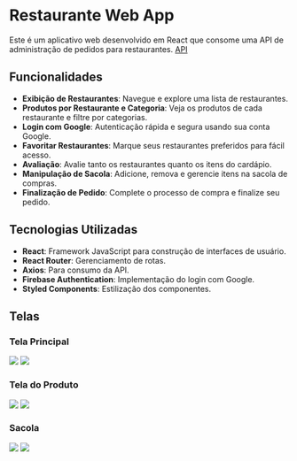 # Restaurante Web App

Este é um aplicativo web desenvolvido em React que consome uma API de administração de pedidos para restaurantes.
[API](https://github.com/DaviARC/api-node-express-restaurante)

## Funcionalidades

- **Exibição de Restaurantes**: Navegue e explore uma lista de restaurantes.
- **Produtos por Restaurante e Categoria**: Veja os produtos de cada restaurante e filtre por categorias.
- **Login com Google**: Autenticação rápida e segura usando sua conta Google.
- **Favoritar Restaurantes**: Marque seus restaurantes preferidos para fácil acesso.
- **Avaliação**: Avalie tanto os restaurantes quanto os itens do cardápio.
- **Manipulação de Sacola**: Adicione, remova e gerencie itens na sacola de compras.
- **Finalização de Pedido**: Complete o processo de compra e finalize seu pedido.

## Tecnologias Utilizadas

- **React**: Framework JavaScript para construção de interfaces de usuário.
- **React Router**: Gerenciamento de rotas.
- **Axios**: Para consumo da API.
- **Firebase Authentication**: Implementação do login com Google.
- **Styled Components**: Estilização dos componentes.

## Telas
### Tela Principal
<img src='./imagensReadMe/print1-desktop.png'/>
<img src='./imagensReadMe/print1-mobile.png'/>

### Tela do Produto
<img src='./imagensReadMe/print2-desktop.png'/>
<img src='./imagensReadMe/print2-mobile.png'/>

### Sacola
<img src='./imagensReadMe/print3-desktop.png'/>
<img src='./imagensReadMe/print3-mobile.png'/>
